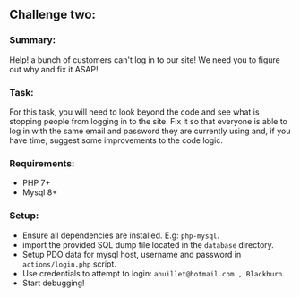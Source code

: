 ## Challenge two:

### Summary:

Help! a bunch of customers can't log in to our site! We need you to figure out why and fix it ASAP!

### Task:

For this task, you will need to look beyond the code and see what is stopping people from logging in to the site. Fix it so that everyone is 
able to log in with the same email and password they are currently using and, if you have time, suggest some improvements to the code logic.

### Requirements:

- PHP 7+
- Mysql 8+

### Setup:

- Ensure all dependencies are installed. E.g: `php-mysql`.
- import the provided SQL dump file located in the `database` directory.
- Setup PDO data for mysql host, username and password in `actions/login.php` script.
- Use credentials to attempt to login: `ahuillet@hotmail.com , Blackburn`.
- Start debugging!
